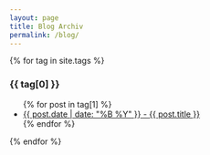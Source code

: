 ```yaml
---
layout: page
title: Blog Archiv
permalink: /blog/
---
```


{% for tag in site.tags %}
  <h3>{{ tag[0] }}</h3>
  <ul>
    {% for post in tag[1] %}
      <li><a href="{{post.url}}">{{ post.date | date: "%B %Y" }} - {{ post.title }}</a></li>
    {% endfor %}
  </ul>
{% endfor %}
